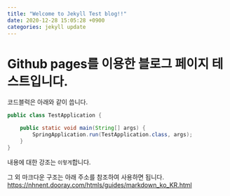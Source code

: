 ```yaml
---
title: "Welcome to Jekyll Test blog!!"
date: 2020-12-28 15:05:28 +0900
categories: jekyll update
---
```


# Github pages를 이용한 블로그 페이지 테스트입니다.

코드블럭은 아래와 같이 씁니다.
```java
public class TestApplication {

	public static void main(String[] args) {
		SpringApplication.run(TestApplication.class, args);
	}
}
```

내용에 대한 강조는 `이렇게`합니다.

그 외 마크다운 구조는 아래 주소를 참조하여 사용하면 됩니다.
https://nhnent.dooray.com/htmls/guides/markdown_ko_KR.html
